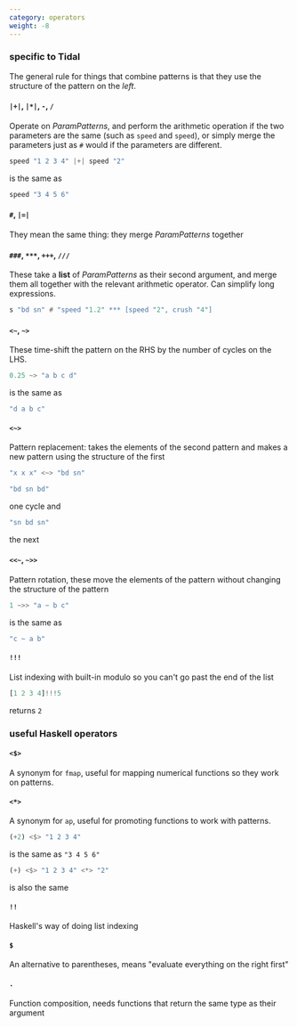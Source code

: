 ```yaml
---
category: operators
weight: -8
---
```


### specific to Tidal

The general rule for things that combine patterns is that they use the structure of the pattern on the *left*.

#### `|+|`, `|*|`, `-`, `/` 
Operate on *ParamPatterns*, and perform the arithmetic operation if the two parameters are the same (such as `speed` and `speed`), or simply merge the parameters just as `#` would if the parameters are different.
~~~haskell
speed "1 2 3 4" |+| speed "2" 
~~~
is the same as
~~~haskell
speed "3 4 5 6"
~~~  

#### `#`, `|=|`
They mean the same thing: they merge *ParamPatterns* together

#### `###`, `***`, `+++`, `///`
These take a **list** of *ParamPatterns* as their second argument, and merge them all together with the relevant arithmetic operator.  Can simplify long expressions.
~~~haskell
s "bd sn" # "speed "1.2" *** [speed "2", crush "4"]
~~~

#### `<~`, `~>`
These time-shift the pattern on the RHS by the number of cycles on the LHS.
~~~haskell
0.25 ~> "a b c d"
~~~
is the same as
~~~haskell
"d a b c"
~~~

#### `<~>`
Pattern replacement: takes the elements of the second pattern and makes a new pattern using the structure of the first
~~~haskell
"x x x" <~> "bd sn"
~~~
~~~haskell
"bd sn bd"
~~~
one cycle and
~~~haskell
"sn bd sn"
~~~
the next

#### `<<~`, `~>>`
Pattern rotation, these move the elements of the pattern without changing the structure of the pattern
~~~haskell
1 ~>> "a ~ b c"
~~~
is the same as
~~~haskell
"c ~ a b"
~~~

#### `!!!`
List indexing with built-in modulo so you can't go past the end of the list
~~~haskell
[1 2 3 4]!!!5
~~~
returns `2`

### useful Haskell operators

#### `<$>`
A synonym for `fmap`, useful for mapping numerical functions so they work on patterns.

#### `<*>`
A synonym for `ap`, useful for promoting functions to work with patterns.
~~~haskell
(+2) <$> "1 2 3 4"
~~~
is the same as `"3 4 5 6"`
~~~haskell
(+) <$> "1 2 3 4" <*> "2"
~~~
is also the same

#### `!!`
Haskell's way of doing list indexing

#### `$`
An alternative to parentheses, means "evaluate everything on the right first"

#### `.`
Function composition, needs functions that return the same type as their argument
